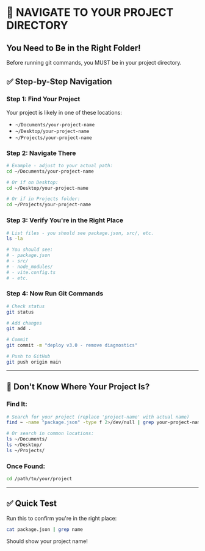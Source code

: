 # 📂 NAVIGATE TO YOUR PROJECT DIRECTORY

## You Need to Be in the Right Folder!

Before running git commands, you MUST be in your project directory.

## ✅ Step-by-Step Navigation

### Step 1: Find Your Project
Your project is likely in one of these locations:
- `~/Documents/your-project-name`
- `~/Desktop/your-project-name`
- `~/Projects/your-project-name`

### Step 2: Navigate There
```bash
# Example - adjust to your actual path:
cd ~/Documents/your-project-name

# Or if on Desktop:
cd ~/Desktop/your-project-name

# Or if in Projects folder:
cd ~/Projects/your-project-name
```

### Step 3: Verify You're in the Right Place
```bash
# List files - you should see package.json, src/, etc.
ls -la

# You should see:
# - package.json
# - src/
# - node_modules/
# - vite.config.ts
# - etc.
```

### Step 4: Now Run Git Commands
```bash
# Check status
git status

# Add changes
git add .

# Commit
git commit -m "deploy v3.0 - remove diagnostics"

# Push to GitHub
git push origin main
```

---

## 🚨 Don't Know Where Your Project Is?

### Find It:
```bash
# Search for your project (replace 'project-name' with actual name)
find ~ -name "package.json" -type f 2>/dev/null | grep your-project-name

# Or search in common locations:
ls ~/Documents/
ls ~/Desktop/
ls ~/Projects/
```

### Once Found:
```bash
cd /path/to/your/project
```

---

## ✅ Quick Test
Run this to confirm you're in the right place:
```bash
cat package.json | grep name
```

Should show your project name!
